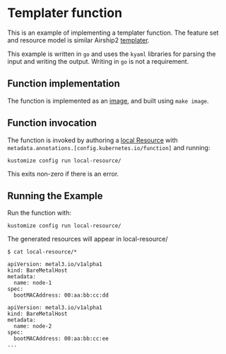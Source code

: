 # Templater function

This is an example of implementing a templater function.
The feature set and resource model is similar Airship2 [templater](https://opendev.org/airship/airshipctl/src/branch/master/pkg/document/plugin/templater).

This example is written in `go` and uses the `kyaml` libraries for parsing the
input and writing the output.  Writing in `go` is not a requirement.

## Function implementation

The function is implemented as an [image](image), and built using `make image`.

## Function invocation

The function is invoked by authoring a [local Resource](local-resource)
with `metadata.annotations.[config.kubernetes.io/function]` and running:

    kustomize config run local-resource/

This exits non-zero if there is an error.

## Running the Example

Run the function with:

    kustomize config run local-resource/

The generated resources will appear in local-resource/

```
$ cat local-resource/*

apiVersion: metal3.io/v1alpha1
kind: BareMetalHost
metadata:
  name: node-1
spec:
  bootMACAddress: 00:aa:bb:cc:dd

apiVersion: metal3.io/v1alpha1
kind: BareMetalHost
metadata:
  name: node-2
spec:
  bootMACAddress: 00:aa:bb:cc:ee
...
```
